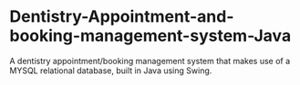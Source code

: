 # Dentistry-Appointment-and-booking-management-system-Java
A dentistry appointment/booking management system that makes use of a MYSQL relational database, built in Java using Swing.
